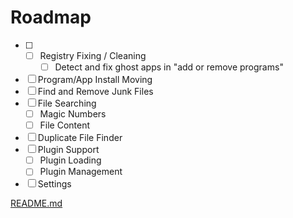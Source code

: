 # Roadmap

- [ ] - [ ] Registry Fixing / Cleaning
    - [ ] Detect and fix ghost apps in "add or remove programs"
- [ ] Program/App Install Moving
- [ ] Find and Remove Junk Files
- [ ] File Searching
    - [ ] Magic Numbers
    - [ ] File Content
- [ ] Duplicate File Finder
- [ ] Plugin Support
    - [ ] Plugin Loading
    - [ ] Plugin Management
- [ ] Settings

[README.md](..\README.md)